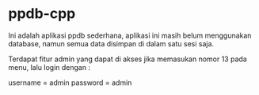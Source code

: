 # ppdb-cpp

Ini adalah aplikasi ppdb sederhana, aplikasi ini masih belum menggunakan database, namun semua data disimpan di dalam satu sesi saja.

Terdapat fitur admin yang dapat di akses jika memasukan nomor 13 pada menu,
lalu login dengan : 

username = admin
password = admin